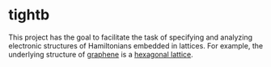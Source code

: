 # tightb

This project has the goal to facilitate the task of specifying and analyzing electronic structures of Hamiltonians embedded in lattices. For example, the underlying structure of [graphene](https://en.wikipedia.org/wiki/Graphene) is a [hexagonal lattice](https://en.wikipedia.org/wiki/Hexagonal_lattice). 
